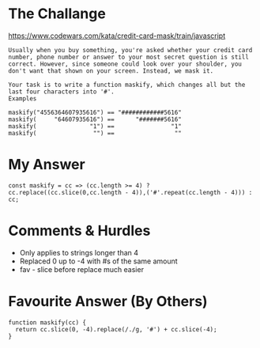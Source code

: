 # The Challange

https://www.codewars.com/kata/credit-card-mask/train/javascript

```
Usually when you buy something, you're asked whether your credit card number, phone number or answer to your most secret question is still correct. However, since someone could look over your shoulder, you don't want that shown on your screen. Instead, we mask it.

Your task is to write a function maskify, which changes all but the last four characters into '#'.
Examples

maskify("4556364607935616") == "############5616"
maskify(     "64607935616") ==      "#######5616"
maskify(               "1") ==                "1"
maskify(                "") ==                 ""
```

# My Answer

```
const maskify = cc => (cc.length >= 4) ? cc.replace((cc.slice(0,cc.length - 4)),('#'.repeat(cc.length - 4))) : cc;
```

# Comments & Hurdles

* Only applies to strings longer than 4
* Replaced 0 up to -4 with #s of the same amount
* fav - slice before replace much easier

# Favourite Answer (By Others)
```
function maskify(cc) {
  return cc.slice(0, -4).replace(/./g, '#') + cc.slice(-4);
}
```